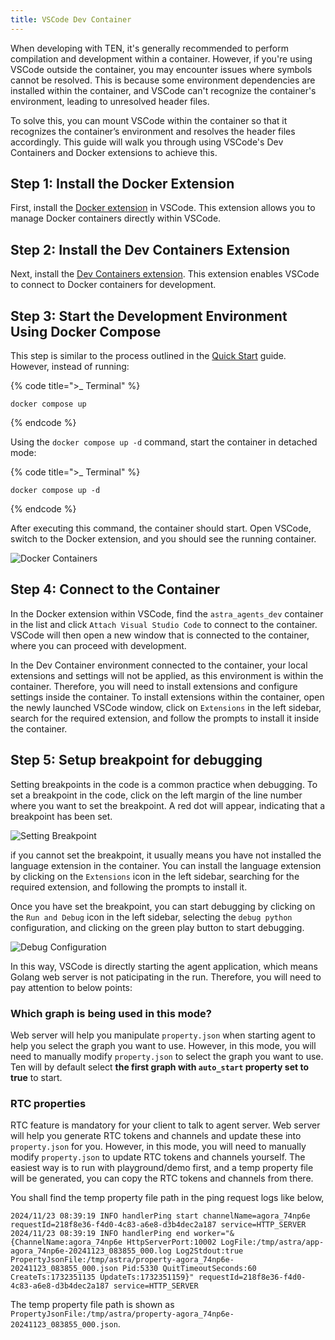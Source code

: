 ```yaml
---
title: VSCode Dev Container
---
```


When developing with TEN, it's generally recommended to perform compilation and development within a container. However, if you're using VSCode outside the container, you may encounter issues where symbols cannot be resolved. This is because some environment dependencies are installed within the container, and VSCode can't recognize the container's environment, leading to unresolved header files.

To solve this, you can mount VSCode within the container so that it recognizes the container’s environment and resolves the header files accordingly. This guide will walk you through using VSCode's Dev Containers and Docker extensions to achieve this.

## Step 1: Install the Docker Extension

First, install the [Docker extension](https://marketplace.visualstudio.com/items?itemName=ms-azuretools.vscode-docker) in VSCode. This extension allows you to manage Docker containers directly within VSCode.

## Step 2: Install the Dev Containers Extension

Next, install the [Dev Containers extension](https://marketplace.visualstudio.com/items?itemName=ms-vscode-remote.remote-containers). This extension enables VSCode to connect to Docker containers for development.

## Step 3: Start the Development Environment Using Docker Compose

This step is similar to the process outlined in the [Quick Start](https://doc.theten.ai/ten-agent/getting_started) guide. However, instead of running:

{% code title=">_ Terminal" %}

```shell
docker compose up
```

{% endcode %}

Using the `docker compose up -d` command, start the container in detached mode:

{% code title=">_ Terminal" %}

```shell
docker compose up -d
```

{% endcode %}

After executing this command, the container should start. Open VSCode, switch to the Docker extension, and you should see the running container.

![Docker Containers](/assets/png/docker_containers.png)

## Step 4: Connect to the Container

In the Docker extension within VSCode, find the `astra_agents_dev` container in the list and click `Attach Visual Studio Code` to connect to the container. VSCode will then open a new window that is connected to the container, where you can proceed with development.

In the Dev Container environment connected to the container, your local extensions and settings will not be applied, as this environment is within the container. Therefore, you will need to install extensions and configure settings inside the container. To install extensions within the container, open the newly launched VSCode window, click on `Extensions` in the left sidebar, search for the required extension, and follow the prompts to install it inside the container.

## Step 5: Setup breakpoint for debugging

Setting breakpoints in the code is a common practice when debugging. To set a breakpoint in the code, click on the left margin of the line number where you want to set the breakpoint. A red dot will appear, indicating that a breakpoint has been set.

![Setting Breakpoint](/assets/png/setting_breakpoint.png)

if you cannot set the breakpoint, it usually means you have not installed the language extension in the container. You can install the language extension by clicking on the `Extensions` icon in the left sidebar, searching for the required extension, and following the prompts to install it.

Once you have set the breakpoint, you can start debugging by clicking on the `Run and Debug` icon in the left sidebar, selecting the `debug python` configuration, and clicking on the green play button to start debugging.

![Debug Configuration](/assets/png/debug_config.png?raw=true)

In this way, VSCode is directly starting the agent application, which means Golang web server is not paticipating in the run. Therefore, you will need to pay attention to below points:

### Which graph is being used in this mode?

Web server will help you manipulate `property.json` when starting agent to help you select the graph you want to use. However, in this mode, you will need to manually modify `property.json` to select the graph you want to use. Ten will by default select **the first graph with `auto_start` property set to true** to start.

### RTC properties

RTC feature is mandatory for your client to talk to agent server. Web server will help you generate RTC tokens and channels and update these into `property.json` for you. However, in this mode, you will need to manually modify `property.json` to update RTC tokens and channels yourself. The easiest way is to run with playground/demo first, and a temp property file will be generated, you can copy the RTC tokens and channels from there.

You shall find the temp property file path in the ping request logs like below,

```shell
2024/11/23 08:39:19 INFO handlerPing start channelName=agora_74np6e requestId=218f8e36-f4d0-4c83-a6e8-d3b4dec2a187 service=HTTP_SERVER
2024/11/23 08:39:19 INFO handlerPing end worker="&{ChannelName:agora_74np6e HttpServerPort:10002 LogFile:/tmp/astra/app-agora_74np6e-20241123_083855_000.log Log2Stdout:true PropertyJsonFile:/tmp/astra/property-agora_74np6e-20241123_083855_000.json Pid:5330 QuitTimeoutSeconds:60 CreateTs:1732351135 UpdateTs:1732351159}" requestId=218f8e36-f4d0-4c83-a6e8-d3b4dec2a187 service=HTTP_SERVER
```

The temp property file path is shown as `PropertyJsonFile:/tmp/astra/property-agora_74np6e-20241123_083855_000.json`.
